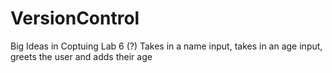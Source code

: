 # VersionControl
Big Ideas in Coptuing Lab 6 (?)
Takes in a name input, takes in an age input, greets the user and adds their age
